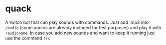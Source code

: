 # quack
A twitch bot that can play sounds with commands. Just add .mp3 into `/audio` (some audios are already included for test purposes) and play it with `!audioname`. In case you add new sounds and want to keep it running just use the command `!rs`